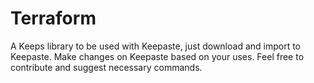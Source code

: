 # Terraform
A Keeps library to be used with Keepaste, just download and import to Keepaste.
Make changes on Keepaste based on your uses.
Feel free to contribute and suggest necessary commands.